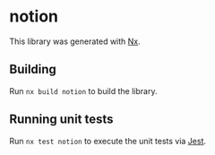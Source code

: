 # notion

This library was generated with [Nx](https://nx.dev).

## Building

Run `nx build notion` to build the library.

## Running unit tests

Run `nx test notion` to execute the unit tests via [Jest](https://jestjs.io).
